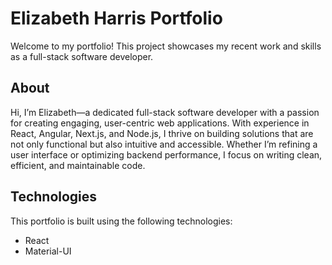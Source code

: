 # Elizabeth Harris Portfolio

Welcome to my portfolio! This project showcases my recent work and skills as a full-stack software developer.

## About

Hi, I’m Elizabeth—a dedicated full-stack software developer with a passion for creating engaging, user-centric web applications. With experience in React, Angular, Next.js, and Node.js, I thrive on building solutions that are not only functional but also intuitive and accessible. Whether I’m refining a user interface or optimizing backend performance, I focus on writing clean, efficient, and maintainable code.

## Technologies

This portfolio is built using the following technologies:

- React
- Material-UI
